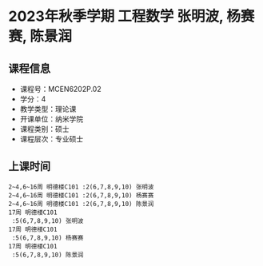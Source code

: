 # 2023年秋季学期 工程数学 张明波, 杨赛赛, 陈景润






## 课程信息

- 课程号：MCEN6202P.02
- 学分：4
- 教学类型：理论课
- 开课单位：纳米学院
- 课程类别：硕士
- 课程层次：专业硕士

## 上课时间

```
2~4,6~16周 明德楼C101 :2(6,7,8,9,10) 张明波
2~4,6~16周 明德楼C101 :2(6,7,8,9,10) 杨赛赛
2~4,6~16周 明德楼C101 :2(6,7,8,9,10) 陈景润
17周 明德楼C101
 :5(6,7,8,9,10) 张明波
17周 明德楼C101
 :5(6,7,8,9,10) 杨赛赛
17周 明德楼C101
 :5(6,7,8,9,10) 陈景润
```

